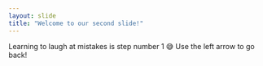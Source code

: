 ```yaml
---
layout: slide
title: "Welcome to our second slide!"
---
```

Learning to laugh at mistakes is step number 1 :sweat_smile:
Use the left arrow to go back!
